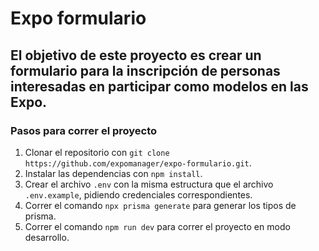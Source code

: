 # Expo formulario

## El objetivo de este proyecto es crear un formulario para la inscripción de personas interesadas en participar como modelos en las Expo.

### Pasos para correr el proyecto

1. Clonar el repositorio con `git clone https://github.com/expomanager/expo-formulario.git`.
2. Instalar las dependencias con `npm install`.
3. Crear el archivo `.env` con la misma estructura que el archivo `.env.example`, pidiendo credenciales correspondientes.
4. Correr el comando `npx prisma generate` para generar los tipos de prisma.
5. Correr el comando `npm run dev` para correr el proyecto en modo desarrollo.
